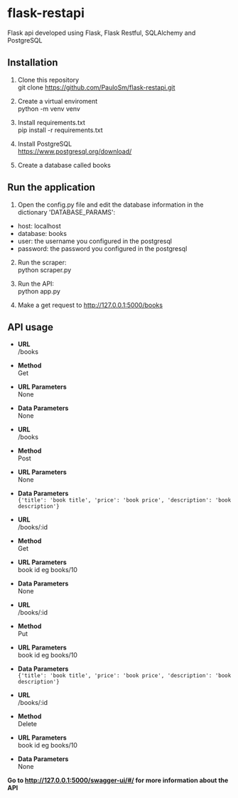 # flask-restapi
Flask api developed using Flask, Flask Restful, SQLAlchemy and PostgreSQL

## Installation
1. Clone this repository \
git clone https://github.com/PauloSm/flask-restapi.git

2. Create a virtual enviroment \
python -m venv venv

3. Install requirements.txt \
pip install -r requirements.txt

4. Install PostgreSQL \
https://www.postgresql.org/download/

5. Create a database called books

## Run the application
1. Open the config.py file and edit the database information in the dictionary 'DATABASE_PARAMS': 
* host: localhost
* database: books
* user: the username you configured in the postgresql
* password: the password you configured in the postgresql

2. Run the scraper: \
python scraper.py

3. Run the API: \
python app.py

4. Make a get request to http://127.0.0.1:5000/books 

## API usage
* **URL** \
/books
* **Method** \
Get
* **URL Parameters** \
None
* **Data Parameters** \
None

* **URL** \
/books
* **Method** \
Post
* **URL Parameters** \
None
* **Data Parameters** \
```{'title': 'book title', 'price': 'book price', 'description': 'book description'}```

* **URL** \
/books/:id
* **Method** \
Get
* **URL Parameters** \
book id eg books/10
* **Data Parameters** \
None

* **URL** \
/books/:id
* **Method** \
Put
* **URL Parameters** \
book id eg books/10
* **Data Parameters** \
```{'title': 'book title', 'price': 'book price', 'description': 'book description'}```


* **URL** \
/books/:id
* **Method** \
Delete
* **URL Parameters** \
book id eg books/10
* **Data Parameters** \
None

 **Go to http://127.0.0.1:5000/swagger-ui/#/ for more information about the API**

